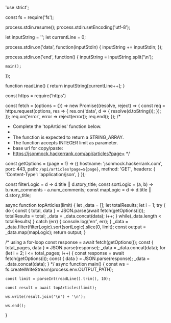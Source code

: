 'use strict';

const fs = require('fs');

process.stdin.resume();
process.stdin.setEncoding('utf-8');

let inputString = '';
let currentLine = 0;

process.stdin.on('data', function(inputStdin) {
    inputString += inputStdin;
});

process.stdin.on('end', function() {
    inputString = inputString.split('\n');

    main();
});

function readLine() {
    return inputString[currentLine++];
}



const https = require('https')

const fetch = (options = {}) => new Promise((resolve, reject) => {
    const req = https.request(options, res => {
        res.on('data', d => {
            resolve(d.toString());
        });
    });
    req.on('error', error => reject(error));
    req.end();
});
/*
 * Complete the 'topArticles' function below.
 *
 * The function is expected to return a STRING_ARRAY.
 * The function accepts INTEGER limit as parameter.
 * base url for copy/paste:
 * https://jsonmock.hackerrank.com/api/articles?page=<pageNumber>
 */

const getOptions = (page = 1) => ({
    hostname: 'jsonmock.hackerrank.com',
    port: 443,
    path: `/api/articles?page=${page}`,
    method: 'GET',
    headers: {
        'Content-Type': 'application/json',
    }
});
        
const filterLogic = d => d.title || d.story_title;
const sortLogic = (a, b) => b.num_comments - a.num_comments;
const mapLogic = d => d.title || d.story_title;

async function topArticles(limit) {
    let _data = [];
    let totalResults;
    let i = 1;
    try {
        do {
            const { total, data } = JSON.parse(await fetch(getOptions(i)));
            totalResults = total;
            _data = _data.concat(data);
            i++;
        } while(_data.length < totalResults)
    } catch (err) {
        console.log('err', err);
    }
    _data = _data.filter(filterLogic).sort(sortLogic).slice(0, limit);
    const output = _data.map(mapLogic);
    return output;
}

/* using a for-loop
    const response = await fetch(getOptions());
    const { total_pages, data } = JSON.parse(response);
    _data = _data.concat(data);
    for (let i = 2; i <= total_pages; i++) {
        const response = await fetch(getOptions(i));
        const { data } = JSON.parse(response);
        _data = _data.concat(data);
    }
*/
async function main() {
    const ws = fs.createWriteStream(process.env.OUTPUT_PATH);

    const limit = parseInt(readLine().trim(), 10);

    const result = await topArticles(limit);

    ws.write(result.join('\n') + '\n');

    ws.end();
}

